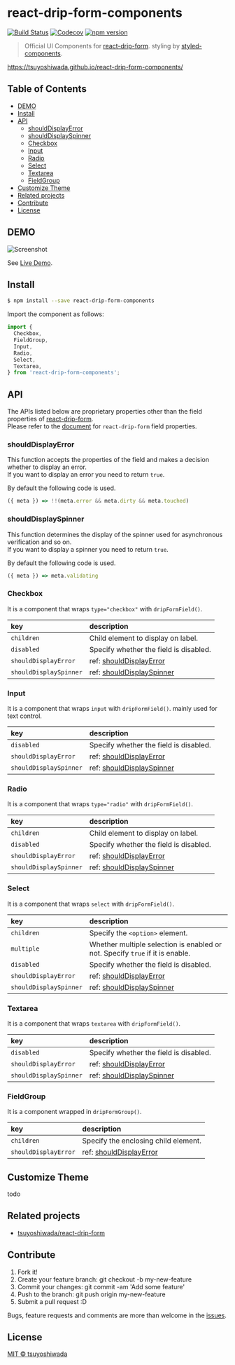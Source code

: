 # react-drip-form-components

[![Build Status](http://img.shields.io/travis/tsuyoshiwada/react-drip-form-components.svg?style=flat-square)](https://travis-ci.org/tsuyoshiwada/react-drip-form-components)
[![Codecov](https://img.shields.io/codecov/c/github/tsuyoshiwada/react-drip-form-components.svg?style=flat-square)](https://codecov.io/gh/tsuyoshiwada/react-drip-form-components)
[![npm version](https://img.shields.io/npm/v/react-drip-form-components.svg?style=flat-square)](http://badge.fury.io/js/react-drip-form-components)

> Official UI Components for [react-drip-form](https://github.com/tsuyoshiwada/react-drip-form). styling by [styled-components](https://github.com/styled-components/styled-components).

https://tsuyoshiwada.github.io/react-drip-form-components/




## Table of Contents

* [DEMO](#demo)
* [Install](#install)
* [API](#api)
  * [shouldDisplayError](#shoulddisplayerror)
  * [shouldDisplaySpinner](#shoulddisplayspinner)
  * [Checkbox](#checkbox)
  * [Input](#input)
  * [Radio](#radio)
  * [Select](#select)
  * [Textarea](#textarea)
  * [FieldGroup](#fieldgroup)
* [Customize Theme](#customize-theme)
* [Related projects](#related-projects)
* [Contribute](#contribute)
* [License](#license)




## DEMO

![Screenshot](todo)

See [Live Demo](https://tsuyoshiwada.github.io/react-drip-form-components/).




## Install

```bash
$ npm install --save react-drip-form-components
```

Import the component as follows:

```javascript
import {
  Checkbox,
  FieldGroup,
  Input,
  Radio,
  Select,
  Textarea,
} from 'react-drip-form-components';
```




## API

The APIs listed below are proprietary properties other than the field properties of [react-drip-form](https://github.com/tsuyoshiwada/react-drip-form).  
Please refer to the [document](https://tsuyoshiwada.github.io/react-drip-form/docs/api/drip-form-field/) for `react-drip-form` field properties.


### shouldDisplayError

This function accepts the properties of the field and makes a decision whether to display an error.  
If you want to display an error you need to return `true`.

By default the following code is used.

```javascript
({ meta }) => !!(meta.error && meta.dirty && meta.touched)
```


### shouldDisplaySpinner

This function determines the display of the spinner used for asynchronous verification and so on.  
If you want to display a spinner you need to return `true`.

By default the following code is used.

```javascript
({ meta }) => meta.validating
```


### Checkbox

It is a component that wraps `type="checkbox"` with `dripFormField()`.

| key                    | description                                        |
|:-----------------------|:---------------------------------------------------|
| `children`             | Child element to display on label.                 |
| `disabled`             | Specify whether the field is disabled.             |
| `shouldDisplayError`   | ref: [shouldDisplayError](#shoulddisplayerror)     |
| `shouldDisplaySpinner` | ref: [shouldDisplaySpinner](#shoulddisplayspinner) |


### Input

It is a component that wraps `input` with `dripFormField()`. mainly used for text control.

| key                    | description                                        |
|:-----------------------|:---------------------------------------------------|
| `disabled`             | Specify whether the field is disabled.             |
| `shouldDisplayError`   | ref: [shouldDisplayError](#shoulddisplayerror)     |
| `shouldDisplaySpinner` | ref: [shouldDisplaySpinner](#shoulddisplayspinner) |


### Radio

It is a component that wraps `type="radio"` with `dripFormField()`.

| key                    | description                                        |
|:-----------------------|:---------------------------------------------------|
| `children`             | Child element to display on label.                 |
| `disabled`             | Specify whether the field is disabled.             |
| `shouldDisplayError`   | ref: [shouldDisplayError](#shoulddisplayerror)     |
| `shouldDisplaySpinner` | ref: [shouldDisplaySpinner](#shoulddisplayspinner) |


### Select

It is a component that wraps `select` with `dripFormField()`.

| key                    | description                                                                   |
|:-----------------------|:------------------------------------------------------------------------------|
| `children`             | Specify the `<option>` element.                                               |
| `multiple`             | Whether multiple selection is enabled or not. Specify `true` if it is enable. |
| `disabled`             | Specify whether the field is disabled.                                        |
| `shouldDisplayError`   | ref: [shouldDisplayError](#shoulddisplayerror)                                |
| `shouldDisplaySpinner` | ref: [shouldDisplaySpinner](#shoulddisplayspinner)                            |


### Textarea

It is a component that wraps `textarea` with `dripFormField()`.

| key                    | description                                        |
|:-----------------------|:---------------------------------------------------|
| `disabled`             | Specify whether the field is disabled.             |
| `shouldDisplayError`   | ref: [shouldDisplayError](#shoulddisplayerror)     |
| `shouldDisplaySpinner` | ref: [shouldDisplaySpinner](#shoulddisplayspinner) |


### FieldGroup

It is a component wrapped in `dripFormGroup()`.

| key                  | description                                    |
|:---------------------|:-----------------------------------------------|
| `children`           | Specify the enclosing child element.           |
| `shouldDisplayError` | ref: [shouldDisplayError](#shoulddisplayerror) |


## Customize Theme

todo



## Related projects

* [tsuyoshiwada/react-drip-form](https://github.com/tsuyoshiwada/react-drip-form)




## Contribute

1. Fork it!
1. Create your feature branch: git checkout -b my-new-feature
1. Commit your changes: git commit -am 'Add some feature'
1. Push to the branch: git push origin my-new-feature
1. Submit a pull request :D

Bugs, feature requests and comments are more than welcome in the [issues](https://github.com/tsuyoshiwada/react-drip-form-components/issues).




## License

[MIT © tsuyoshiwada](./LICENSE)

